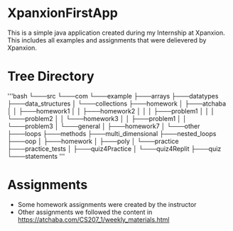 # XpanxionFirstApp
This is a simple java application created during my Internship at Xpanxion. This includes all examples and assignments that were delievered by Xpanxion.

# Tree Directory
'''bash
└───src
    └───com
        └───example
            ├───arrays
            ├───datatypes
            ├───data_structures
            │   └───collections
            ├───homework
            │   ├───atchaba
            │   │   ├───homework1
            │   │   ├───homework2
            │   │   │   ├───problem1
            │   │   │   └───problem2
            │   │   └───homework3
            │   │       ├───problem1
            │   │       └───problem3
            │   └───general
            │       ├───homework7
            │       └───other
            ├───loops
            ├───methods
            ├───multi_dimensional
            ├───nested_loops
            ├───oop
            │   ├───homework
            │   ├───poly
            │   └───practice
            ├───practice_tests
            │   ├───quiz4Practice
            │   └───quiz4Replit
            ├───quiz
            └───statements
'''

# Assignments
- Some homework assignments were created by the instructor
- Other assignments we followed the content in https://atchaba.com/CS207_1/weekly_materials.html
